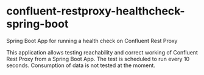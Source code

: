 # confluent-restproxy-healthcheck-spring-boot
Spring Boot App for running a health check on Confluent Rest Proxy

This application allows testing reachability and correct working of Confluent Rest Proxy from a Spring Boot App. 
The test is scheduled to run every 10 seconds. Consumption of data is not tested at the moment. 
